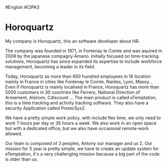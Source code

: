 #English #CIPA3 
# Horoquartz
My company is Horoquartz, this an software developer about HR.

The company was founded in 1971, in Fontenay le Comte and was aquired in 2008 by the japanese compagny Amano.
Initially focused on time-tracking solutions, Horoquartz has since expanded its expertise to include workforce management, becoming a leader in its field.

Today, Horoquartz as more than 650 hundred employees in 16 location mainly in France in cities like  Fontenay le Comte, Nantes, Lyon, Massy...
Even if Horoquartz is mainly localised in France, Horoquartz has more than 5000 customers in 30 countries like Ferrero, National Direction of Armement, Alstrom, Cdiscount ...
The main product is called eTemptation, this is a time tracking and activity tracking software. They also have a security Application called ProtecSys2.

We have a pretty simple work policy, with include flex time, we only need to work 7 hours per day or 35 hours a week. We also work in an open space but with a dedicated office, but we also have occasional remote-work allowed.

Our team is composed of 3 peoples, Antony our manager and us 2. Our mission for 3 year is pretty simple, we have to create an update system for eTemptation, it's a very challenging mission because a big part of the code is older than us. 